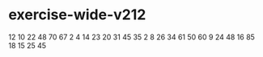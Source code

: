 # exercise-wide-v212
12
10
22
48
70
67
2
4
14
23
20
31
45
35
2
8
26
34
61
50
60
9
24
48
16
85
18
15
25
45
